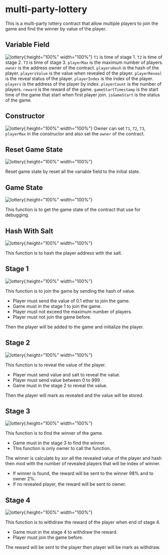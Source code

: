 # multi-party-lottery

This is a multi-party lottery contract that allow multiple players to join the game and find the winner by value of the player.

## Variable Field

![lottery](./1.png){:height="100%" width="100%"}
`T1` is time of stage 1.
`T2` is time of stage 2.
`T3` is time of stage 3.
`playerMax` is the maximum number of players.
`owner` is the address owner of the contract.
`playersHash` is the hash of the player.
`playersValue` is the value when revealed of the player.
`playerReveal` is the reveal status of the player.
`playerIndex` is the index of the player.
`players` is the address of the player by index.
`playerCount` is the number of players.
`reward` is the reward of the game.
`gameStartTimestamp` is the start time of the game that start when first player join.
`isGameStart` is the status of the game.

## Constructor

![lottery](./2.png){:height="100%" width="100%"}
Owner can set `T1`, `T2`, `T3`, `playerMax` in the constructor and also set the `owner` of the contract.

## Reset Game State

![lottery](./3.png){:height="100%" width="100%"}

Reset game state by reset all the variable field to the initial state.

## Game State

![lottery](./4.png){:height="100%" width="100%"}

This function is to get the game state of the contract that use for debugging.

## Hash With Salt

![lottery](./5.png){:height="100%" width="100%"}

This function is to hash the player address with the salt.

## Stage 1

![lottery](./6.png){:height="100%" width="100%"}

This function is to join the game by sending the hash of value.

- Player must send the value of 0.1 ether to join the game.
- Game must in the stage 1 to join the game.
- Player must not exceed the maximum number of players.
- Player must not join the game before.

Then the player will be added to the game and initialize the player.

## Stage 2

![lottery](./7.png){:height="100%" width="100%"}

This function is to reveal the value of the player.

- Player must send value and salt to reveal the value.
- Player must send value between 0 to 999
- Game must in the stage 2 to reveal the value.

Then the player will mark as revealed and the value will be stored.

## Stage 3

![lottery](./8.png){:height="100%" width="100%"}

This function is to find the winner of the game.

- Game must in the stage 3 to find the winner.
- This function is only owner to call the function.

The winner is calculate by xor all the revealed value of the player and hash then mod with the number of revealed players that will be index of winner.

- If winner is found, the reward will be sent to the winner 98% and to owner 2%.
- If no revealed player, the reward will be sent to owner.

## Stage 4

![lottery](./9.png){:height="100%" width="100%"}

This function is to withdraw the reward of the player when end of stage 4.

- Game must in the stage 4 to withdraw the reward.
- Player must join the game before.

The reward will be sent to the player then player will be mark as withdraw.
